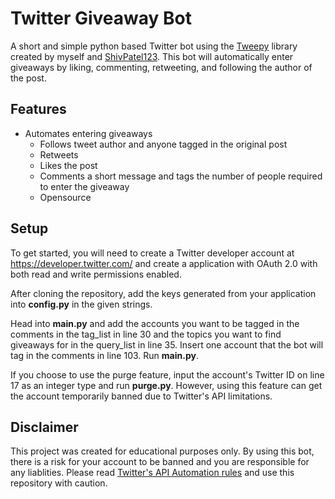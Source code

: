 # Twitter Giveaway Bot #
A short and simple python based Twitter bot using the [Tweepy](https://github.com/tweepy/tweepy) library created by myself and [ShivPatel123](https://github.com/ShivPatel123). This bot will automatically enter giveaways by liking, commenting, retweeting, and following the author of the post. 

## Features ##
* Automates entering giveaways
  * Follows tweet author and anyone tagged in the original post
  * Retweets 
  * Likes the post
  * Comments a short message and tags the number of people required to enter the giveaway
  * Opensource
  
## Setup ##
To get started, you will need to create a Twitter developer account at https://developer.twitter.com/ and create a application with OAuth 2.0 with both read and write permissions enabled. 

After cloning the repository, add the keys generated from your application into **config.py** in the given strings. 

Head into **main.py** and add the accounts you want to be tagged in the comments in the tag_list in line 30 and the topics you want to find giveaways for in the query_list in line 35. Insert one account that the bot will tag in the comments in line 103. Run **main.py**.

If you choose to use the purge feature, input the account's Twitter ID on line 17 as an integer type and run **purge.py**. However, using this feature can get the account temporarily banned due to Twitter's API limitations.

## Disclaimer ##
This project was created for educational purposes only. By using this bot, there is a risk for your account to be banned and you are responsible for any liablities. Please read [Twitter's API Automation rules](https://help.twitter.com/en/rules-and-policies/twitter-automation) and use this repository with caution.
